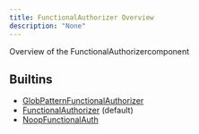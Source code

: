 ```yaml
---
title: FunctionalAuthorizer Overview
description: "None"
---
```

Overview of the FunctionalAuthorizercomponent
## Builtins
* [GlobPatternFunctionalAuthorizer](/docs/components/functionalauthorizer/globpatternfunctionalauthorizer/)
* [FunctionalAuthorizer](/docs/components/functionalauthorizer/functionalauthorizer/) (default)
* [NoopFunctionalAuth](/docs/components/functionalauthorizer/noopfunctionalauth/)